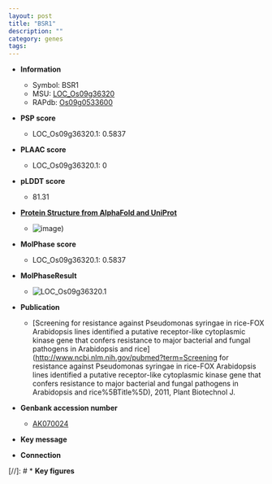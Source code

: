 ```yaml
---
layout: post
title: "BSR1"
description: ""
category: genes
tags: 
---
```


* **Information**  
    + Symbol: BSR1  
    + MSU: [LOC_Os09g36320](http://rice.plantbiology.msu.edu/cgi-bin/ORF_infopage.cgi?orf=LOC_Os09g36320)  
    + RAPdb: [Os09g0533600](http://rapdb.dna.affrc.go.jp/viewer/gbrowse_details/irgsp1?name=Os09g0533600)  

* **PSP score**  
    + LOC_Os09g36320.1: 0.5837 

* **PLAAC score**  
    + LOC_Os09g36320.1: 0 

* **pLDDT score**
    + 81.31

* **[Protein Structure from AlphaFold and UniProt](https://www.uniprot.org/uniprotkb/Q69SG8/entry#structure)**
    + ![image](https://ricepsp.github.io/images/Q6/AF-Q69SG8-F1.png))

* **MolPhase score**
    + LOC_Os09g36320.1: 0.5837

* **MolPhaseResult**
    + ![LOC_Os09g36320.1](https://ricepsp.github.io/pictures/LOC_Os09g/LOC_Os09g36320.1.png)

* **Publication**  
    + [Screening for resistance against Pseudomonas syringae in rice-FOX Arabidopsis lines identified a putative receptor-like cytoplasmic kinase gene that confers resistance to major bacterial and fungal pathogens in Arabidopsis and rice](http://www.ncbi.nlm.nih.gov/pubmed?term=Screening for resistance against Pseudomonas syringae in rice-FOX Arabidopsis lines identified a putative receptor-like cytoplasmic kinase gene that confers resistance to major bacterial and fungal pathogens in Arabidopsis and rice%5BTitle%5D), 2011, Plant Biotechnol J.

* **Genbank accession number**  
    + [AK070024](http://www.ncbi.nlm.nih.gov/nuccore/AK070024)

* **Key message**  

* **Connection**  

[//]: # * **Key figures**  


